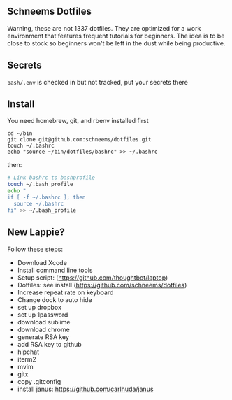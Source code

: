 ## Schneems Dotfiles

Warning, these are not 1337 dotfiles. They are optimized for a work environment that features frequent tutorials for beginners. The idea is to be close to stock so beginners won't be left in the dust while being productive.

## Secrets

`bash/.env` is checked in but not tracked, put your secrets there


## Install

You need homebrew, git, and rbenv installed first

```
cd ~/bin
git clone git@github.com:schneems/dotfiles.git
touch ~/.bashrc
echo "source ~/bin/dotfiles/bashrc" >> ~/.bashrc
```

then:

```sh
# Link bashrc to bashprofile
touch ~/.bash_profile
echo "
if [ -f ~/.bashrc ]; then
  source ~/.bashrc
fi" >> ~/.bash_profile
```


## New Lappie?

Follow these steps:

- Download Xcode
- Install command line tools
- Setup script: (https://github.com/thoughtbot/laptop)
- Dotfiles: see install (https://github.com/schneems/dotfiles)
- Increase repeat rate on keyboard
- Change dock to auto hide
- set up dropbox
- set up 1password
- download sublime
- download chrome
- generate RSA key
- add RSA key to github
- hipchat
- iterm2
- mvim
- gitx
- copy .gitconfig
- install janus: https://github.com/carlhuda/janus



